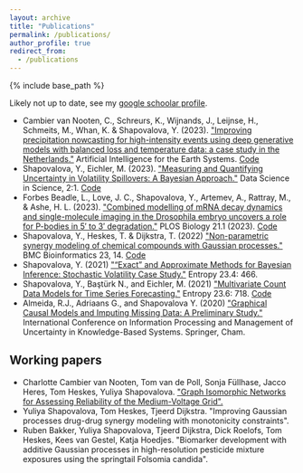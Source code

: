 ```yaml
---
layout: archive
title: "Publications"
permalink: /publications/
author_profile: true
redirect_from:
  - /publications
---
```


{% include base_path %}

Likely not up to date, see my [google schoolar profile](https://scholar.google.com/citations?view_op=list_works&hl=en&user=dhdiExEAAAAJ).

* Cambier van Nooten, C., Schreurs, K., Wijnands, J., Leijnse, H., Schmeits, M., Whan, K. & Shapovalova, Y.  (2023). ["Improving precipitation nowcasting for high-intensity events using deep generative models with balanced loss and temperature data: a case study in the Netherlands."](https://doi.org/10.1175/AIES-D-23-0017.1) Artificial Intelligence for the Earth Systems. [Code](https://github.com/charlottecvn/precipitationnowcasting-generativemodels-highevents)
* Shapovalova, Y., Eichler, M. (2023). ["Measuring and Quantifying Uncertainty in Volatility Spillovers: A Bayesian Approach."](https://www.tandfonline.com/doi/full/10.1080/26941899.2023.2176379) Data Science in Science, 2:1. [Code](https://github.com/YuliyaShapovalova/MSVMspillovers)
* Forbes Beadle, L., Love, J. C., Shapovalova, Y., Artemev, A., Rattray, M., & Ashe, H. L. (2023). ["Combined modelling of mRNA decay dynamics and single-molecule imaging in the Drosophila embryo uncovers a role for P-bodies in 5′ to 3′ degradation."](https://journals.plos.org/plosbiology/article?id=10.1371/journal.pbio.3001956) PLOS Biology 21.1 (2023). [Code](https://github.com/ManchesterBioinference/GP_Transcription_Dynamics)
* Shapovalova, Y., Heskes, T. & Dijkstra, T. (2022) ["Non-parametric synergy modeling of chemical compounds with Gaussian processes."](https://bmcbioinformatics.biomedcentral.com/articles/10.1186/s12859-021-04508-7#citeas) BMC Bioinformatics 23, 14. [Code](https://github.com/YuliyaShapovalova/HandGP)
* Shapovalova, Y. (2021) ["“Exact” and Approximate Methods for Bayesian Inference: Stochastic Volatility Case Study."](https://www.mdpi.com/1099-4300/23/4/466) Entropy 23.4: 466.
* Shapovalova, Y., Baştürk N., and Eichler, M. (2021) ["Multivariate Count Data Models for Time Series Forecasting."](https://www.mdpi.com/1099-4300/23/6/718) Entropy 23.6: 718. [Code](https://github.com/YuliyaShapovalova/multivariate-counts-time-series)
* Almeida, R.J., Adriaans G., and Shapovalova Y. (2020) ["Graphical Causal Models and Imputing Missing Data: A Preliminary Study."](https://link.springer.com/chapter/10.1007/978-3-030-50146-4_36) International Conference on Information Processing and Management of Uncertainty in Knowledge-Based Systems. Springer, Cham.

Working papers
-------------------------
* Charlotte Cambier van Nooten, Tom van de Poll, Sonja Füllhase, Jacco Heres, Tom Heskes, Yuliya Shapovalova. ["Graph Isomorphic Networks for Assessing Reliability of the Medium-Voltage Grid".](https://arxiv.org/abs/2310.01181)
* Yuliya Shapovalova, Tom Heskes, Tjeerd Dijkstra. "Improving Gaussian processes drug-drug synergy modeling with monotonicity constraints".
* Ruben Bakker, Yuliya Shapovalova, Tjeerd Dijkstra, Dick Roelofs, Tom Heskes, Kees van Gestel, Katja Hoedjes. "Biomarker development with additive Gaussian processes in high-resolution pesticide mixture exposures using the springtail Folsomia candida".

